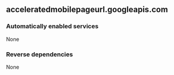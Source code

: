 ## acceleratedmobilepageurl.googleapis.com

### Automatically enabled services

None

### Reverse dependencies

None
